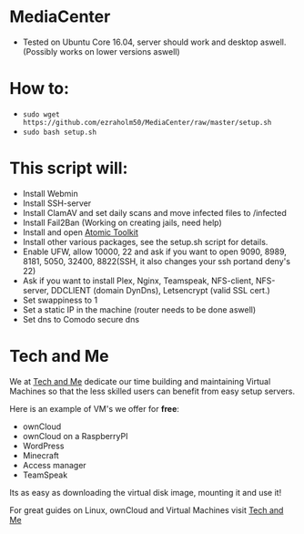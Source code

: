 # MediaCenter

* Tested on Ubuntu Core 16.04, server should work and desktop aswell. (Possibly works on lower versions aswell)

# How to:

* ```sudo wget https://github.com/ezraholm50/MediaCenter/raw/master/setup.sh```
* ```sudo bash setup.sh```

# This script will:
* Install Webmin
* Install SSH-server
* Install ClamAV and set daily scans and move infected files to /infected
* Install Fail2Ban (Working on creating jails, need help)
* Install and open [Atomic Toolkit](https://github.com/htpcBeginner/AtoMiC-ToolKit)
* Install other various packages, see the setup.sh script for details.
* Enable UFW, allow 10000, 22 and ask if you want to open 9090, 8989, 8181, 5050, 32400, 8822(SSH, it also changes your ssh portand deny's 22)
* Ask if you want to install Plex, Nginx, Teamspeak, NFS-client, NFS-server, DDCLIENT (domain DynDns), Letsencrypt (valid SSL cert.) 
* Set swappiness to 1
* Set a static IP in the machine (router needs to be done aswell)
* Set dns to Comodo secure dns

# Tech and Me

We at [Tech and Me](https://www.techandme.se) dedicate our time building and maintaining Virtual Machines so that the less skilled users can benefit from easy setup servers.

Here is an example of VM's we offer for **free**:

* ownCloud
* ownCloud on a RaspberryPI
* WordPress
* Minecraft
* Access manager
* TeamSpeak

Its as easy as downloading the virtual disk image, mounting it and use it!

For great guides on Linux, ownCloud and Virtual Machines visit [Tech and Me](https://www.techandme.se)
